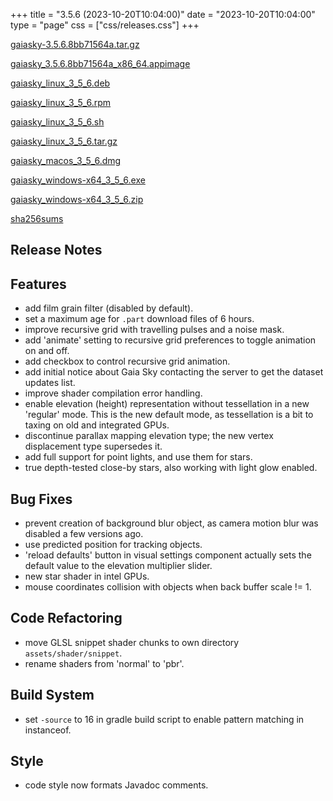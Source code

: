 +++
title = "3.5.6 (2023-10-20T10:04:00)"
date = "2023-10-20T10:04:00"
type = "page"
css = ["css/releases.css"]
+++

<section class="download-links">

<div class="package">

[gaiasky-3.5.6.8bb71564a.tar.gz](https://gaia.ari.uni-heidelberg.de/gaiasky/releases/3.5.6.8bb71564a/gaiasky-3.5.6.8bb71564a.tar.gz)

</div>
<div class="package">

[gaiasky_3.5.6.8bb71564a_x86_64.appimage](https://gaia.ari.uni-heidelberg.de/gaiasky/releases/3.5.6.8bb71564a/gaiasky_3.5.6.8bb71564a_x86_64.appimage)

</div>
<div class="package">

[gaiasky_linux_3_5_6.deb](https://gaia.ari.uni-heidelberg.de/gaiasky/releases/3.5.6.8bb71564a/gaiasky_linux_3_5_6.deb)

</div>
<div class="package">

[gaiasky_linux_3_5_6.rpm](https://gaia.ari.uni-heidelberg.de/gaiasky/releases/3.5.6.8bb71564a/gaiasky_linux_3_5_6.rpm)

</div>
<div class="package">

[gaiasky_linux_3_5_6.sh](https://gaia.ari.uni-heidelberg.de/gaiasky/releases/3.5.6.8bb71564a/gaiasky_linux_3_5_6.sh)

</div>
<div class="package">

[gaiasky_linux_3_5_6.tar.gz](https://gaia.ari.uni-heidelberg.de/gaiasky/releases/3.5.6.8bb71564a/gaiasky_linux_3_5_6.tar.gz)

</div>
<div class="package">

[gaiasky_macos_3_5_6.dmg](https://gaia.ari.uni-heidelberg.de/gaiasky/releases/3.5.6.8bb71564a/gaiasky_macos_3_5_6.dmg)

</div>
<div class="package">

[gaiasky_windows-x64_3_5_6.exe](https://gaia.ari.uni-heidelberg.de/gaiasky/releases/3.5.6.8bb71564a/gaiasky_windows-x64_3_5_6.exe)

</div>
<div class="package">

[gaiasky_windows-x64_3_5_6.zip](https://gaia.ari.uni-heidelberg.de/gaiasky/releases/3.5.6.8bb71564a/gaiasky_windows-x64_3_5_6.zip)

</div>
<div class="package">

[sha256sums](https://gaia.ari.uni-heidelberg.de/gaiasky/releases/3.5.6.8bb71564a/sha256sums)

</div>


</section>

<section class="release-notes">

# Release Notes


## Features
- add film grain filter (disabled by default).
- set a maximum age for `.part` download files of 6 hours.
- improve recursive grid with travelling pulses and a noise mask.
- add 'animate' setting to recursive grid preferences to toggle animation on and off.
- add checkbox to control recursive grid animation.
- add initial notice about Gaia Sky contacting the server to get the dataset updates list.
- improve shader compilation error handling.
- enable elevation (height) representation without tessellation in a new 'regular' mode. This is the new default mode, as tessellation is a bit to taxing on old and integrated GPUs.
- discontinue parallax mapping elevation type; the new vertex displacement type supersedes it.
- add full support for point lights, and use them for stars.
- true depth-tested close-by stars, also working with light glow enabled.

## Bug Fixes
- prevent creation of background blur object, as camera motion blur was disabled a few versions ago.
- use predicted position for tracking objects.
- 'reload defaults' button in visual settings component actually sets the default value to the elevation multiplier slider.
- new star shader in intel GPUs.
- mouse coordinates collision with objects when back buffer scale != 1.

## Code Refactoring
- move GLSL snippet shader chunks to own directory `assets/shader/snippet`.
- rename shaders from 'normal' to 'pbr'.

## Build System
- set `-source` to 16 in gradle build script to enable pattern matching in instanceof.

## Style
- code style now formats Javadoc comments.

</section>